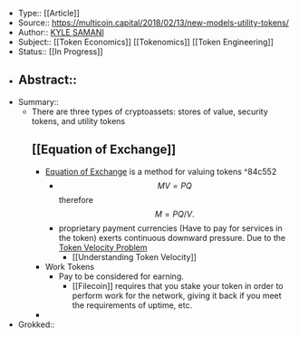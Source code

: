 - Type:: [[Article]]
- Source:: https://multicoin.capital/2018/02/13/new-models-utility-tokens/
- Author:: [KYLE SAMANI](https://multicoin.capital/about#225b2112-7be1-5fc9-8755-db7e245ba5a5)
- Subject:: [[Token Economics]] [[Tokenomics]] [[Token Engineering]]
- Status:: [[In Progress]]
- Abstract::
    - 
- Summary::
    - There are three types of cryptoassets: stores of value, security tokens, and utility tokens
		## [[Equation of Exchange]]
        - [Equation of Exchange](https://www.investopedia.com/terms/e/equation_of_exchange.asp) is a method for valuing tokens ^84c552
            - $$MV = PQ $$ therefore $$ M = PQ/V.$$
            - proprietary payment currencies (Have to pay for services in the token) exerts continuous downward pressure. Due to the [Token Velocity Problem](https://multicoin.capital/2017/12/08/understanding-token-velocity/)
                - [[Understanding Token Velocity]]
        - Work Tokens
            - Pay to be considered for earning. 
                - [[Filecoin]] requires that you stake your token in order to perform work for the network, giving it back if you meet the requirements of uptime, etc.
        - 
- Grokked::
